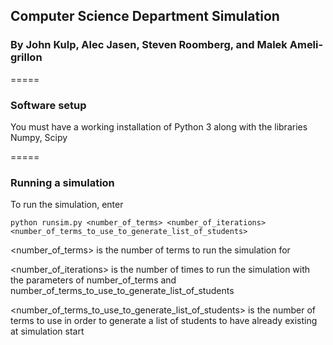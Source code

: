 ## Computer Science Department Simulation
### By John Kulp, Alec Jasen, Steven Roomberg, and Malek Ameli-grillon

=====

### Software setup

You must have a working installation of Python 3 along with the libraries Numpy, Scipy

=====

### Running a simulation

To run the simulation, enter

```
python runsim.py <number_of_terms> <number_of_iterations> <number_of_terms_to_use_to_generate_list_of_students>
```

<number_of_terms> is the number of terms to run the simulation for

<number_of_iterations> is the number of times to run the simulation with the parameters of number_of_terms and number_of_terms_to_use_to_generate_list_of_students

<number_of_terms_to_use_to_generate_list_of_students> is the number of terms to use in order to generate a list of students to have already existing at simulation start